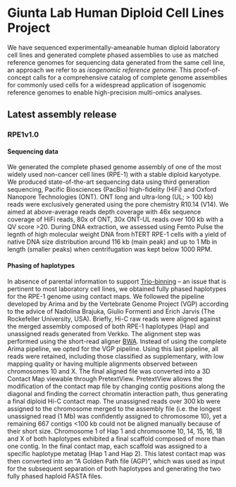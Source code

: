 # Giunta Lab Human Diploid Cell Lines Project
We have sequenced experimentally-ameanable human diploid laboratory cell lines and generated complete phased assemblies to use as matched reference genomes for sequencing data generated from the same cell line, an approach we refer to as *isogenomic reference genome*. This proof-of-concept calls for a comprehensive catalog of complete genome assemblies for commonly used cells for a widespread application of isogenomic reference genomes to enable high-precision multi-omics analyses.
## Latest assembly release
### RPE1v1.0
#### Sequencing data
We generated the complete phased genome assembly of one of the most widely used non-cancer cell lines (RPE-1) with a stable diploid karyotype. We produced state-of-the-art sequencing data using third generation sequencing, Pacific Biosciences (PacBio) high-fidelity (HiFi) and Oxford Nanopore Technologies (ONT). ONT long and ultra-long (UL; > 100 kb) reads were exclusively generated using the pore chemistry R10.14 (V14). We aimed at above-average reads depth coverage with 46x sequence coverage of HiFi reads, 80x of ONT, 30x ONT-UL reads over 100 kb with a QV score >20. During DNA extraction, we assessed using Femto Pulse the legnth of high molecular weight DNA from hTERT RPE-1 cells with a yield of native DNA size distribution around 116 kb (main peak) and up to 1 Mb in length (smaller peaks) when centrifugation was kept below 1000 RPM. 
#### Phasing of haplotypes
In absence of parental information to support [Trio-binning](https://www.nature.com/articles/nbt.4277) – an issue that is pertinent to most laboratory cell lines, we obtained fully phased haplotypes for the RPE-1 genome using contact maps. We followed the pipeline developed by Arima and by the Vertebrate Genome Project (VGP) according to the advice of Nadolina Brajuka, Giulio Formenti and Erich Jarvis (The Rockefeller University, USA). Briefly, Hi-C raw reads were aligned against the merged assembly composed of both RPE-1 haplotypes (Hap) and unassigned reads generated from Verkko. The alignment step was performed using the short-read aligner [BWA](https://github.com/lh3/bwa). Instead of using the complete Arima pipeline, we opted for the VGP pipeline. Using this last pipeline, all reads were retained, including those classified as supplementary, with low mapping quality or having multiple alignments observed between chromosomes 10 and X. The final aligned file was converted into a 3D Contact Map viewable through PretextView. PretextView allows the modification of the contact map file by changing contig positions along the diagonal and finding the correct chromatin interaction path, thus generating a final diploid Hi-C contact map. The unassigned reads over 300 kb were assigned to the chromosome merged to the assembly file (i.e. the longest unassigned read (1 Mb) was confidently assigned to chromosome 10), yet a remaining 667 contigs <100 kb could not be aligned manually because of their short size. Chromosome 1 of Hap 1 and chromosome 10, 14, 15, 16, 18 and X of both haplotypes exhibited a final scaffold composed of more than one contig. In the final contact map, each scaffold was assigned to a specific haplotype metatag (Hap 1 and Hap 2). This latest contact map was then converted into an “A Golden Path file (AGP)”, which was used as input for the subsequent separation of both haplotypes and generating the two fully phased haploid FASTA files.





